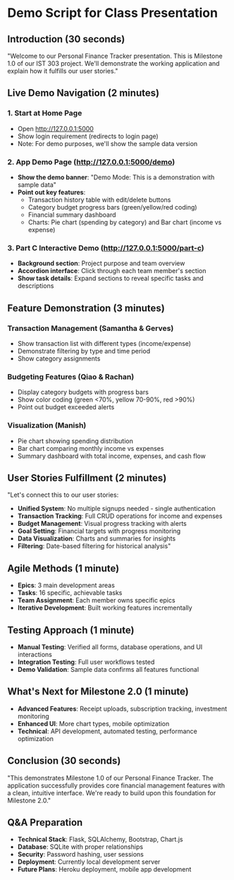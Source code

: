# Demo Script for Class Presentation

## Introduction (30 seconds)
"Welcome to our Personal Finance Tracker presentation. This is Milestone 1.0 of our IST 303 project. We'll demonstrate the working application and explain how it fulfills our user stories."

## Live Demo Navigation (2 minutes)

### 1. Start at Home Page
- Open http://127.0.0.1:5000
- Show login requirement (redirects to login page)
- Note: For demo purposes, we'll show the sample data version

### 2. App Demo Page (http://127.0.0.1:5000/demo)
- **Show the demo banner**: "Demo Mode: This is a demonstration with sample data"
- **Point out key features**:
  - Transaction history table with edit/delete buttons
  - Category budget progress bars (green/yellow/red coding)
  - Financial summary dashboard
  - Charts: Pie chart (spending by category) and Bar chart (income vs expense)

### 3. Part C Interactive Demo (http://127.0.0.1:5000/part-c)
- **Background section**: Project purpose and team overview
- **Accordion interface**: Click through each team member's section
- **Show task details**: Expand sections to reveal specific tasks and descriptions

## Feature Demonstration (3 minutes)

### Transaction Management (Samantha & Gerves)
- Show transaction list with different types (income/expense)
- Demonstrate filtering by type and time period
- Show category assignments

### Budgeting Features (Qiao & Rachan)
- Display category budgets with progress bars
- Show color coding (green <70%, yellow 70-90%, red >90%)
- Point out budget exceeded alerts

### Visualization (Manish)
- Pie chart showing spending distribution
- Bar chart comparing monthly income vs expenses
- Summary dashboard with total income, expenses, and cash flow

## User Stories Fulfillment (2 minutes)
"Let's connect this to our user stories:

- **Unified System**: No multiple signups needed - single authentication
- **Transaction Tracking**: Full CRUD operations for income and expenses
- **Budget Management**: Visual progress tracking with alerts
- **Goal Setting**: Financial targets with progress monitoring
- **Data Visualization**: Charts and summaries for insights
- **Filtering**: Date-based filtering for historical analysis"

## Agile Methods (1 minute)
- **Epics**: 3 main development areas
- **Tasks**: 16 specific, achievable tasks
- **Team Assignment**: Each member owns specific epics
- **Iterative Development**: Built working features incrementally

## Testing Approach (1 minute)
- **Manual Testing**: Verified all forms, database operations, and UI interactions
- **Integration Testing**: Full user workflows tested
- **Demo Validation**: Sample data confirms all features functional

## What's Next for Milestone 2.0 (1 minute)
- **Advanced Features**: Receipt uploads, subscription tracking, investment monitoring
- **Enhanced UI**: More chart types, mobile optimization
- **Technical**: API development, automated testing, performance optimization

## Conclusion (30 seconds)
"This demonstrates Milestone 1.0 of our Personal Finance Tracker. The application successfully provides core financial management features with a clean, intuitive interface. We're ready to build upon this foundation for Milestone 2.0."

## Q&A Preparation
- **Technical Stack**: Flask, SQLAlchemy, Bootstrap, Chart.js
- **Database**: SQLite with proper relationships
- **Security**: Password hashing, user sessions
- **Deployment**: Currently local development server
- **Future Plans**: Heroku deployment, mobile app development
